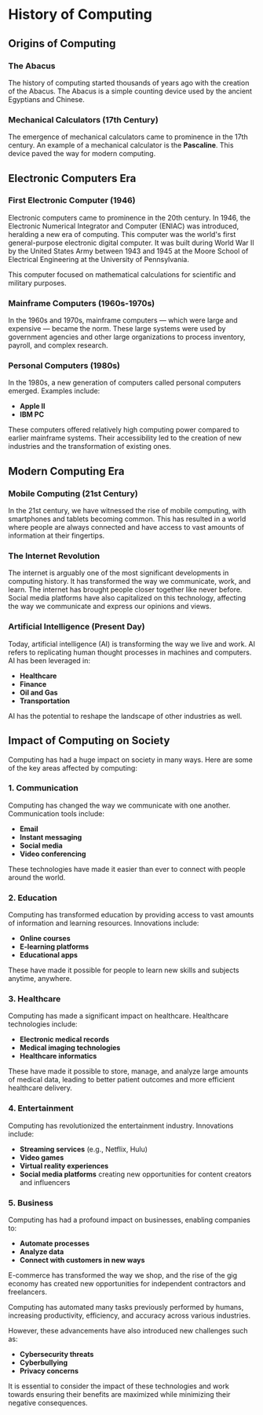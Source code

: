 # History of Computing

## Origins of Computing

### The Abacus
The history of computing started thousands of years ago with the creation of the Abacus. The Abacus is a simple counting device used by the ancient Egyptians and Chinese.

### Mechanical Calculators (17th Century)
The emergence of mechanical calculators came to prominence in the 17th century. An example of a mechanical calculator is the **Pascaline**. This device paved the way for modern computing.

## Electronic Computers Era

### First Electronic Computer (1946)
Electronic computers came to prominence in the 20th century. In 1946, the Electronic Numerical Integrator and Computer (ENIAC) was introduced, heralding a new era of computing. This computer was the world's first general-purpose electronic digital computer. It was built during World War II by the United States Army between 1943 and 1945 at the Moore School of Electrical Engineering at the University of Pennsylvania.

This computer focused on mathematical calculations for scientific and military purposes.

### Mainframe Computers (1960s-1970s)
In the 1960s and 1970s, mainframe computers — which were large and expensive — became the norm. These large systems were used by government agencies and other large organizations to process inventory, payroll, and complex research.

### Personal Computers (1980s)
In the 1980s, a new generation of computers called personal computers emerged. Examples include:
- **Apple II**
- **IBM PC**

These computers offered relatively high computing power compared to earlier mainframe systems. Their accessibility led to the creation of new industries and the transformation of existing ones.

## Modern Computing Era

### Mobile Computing (21st Century)
In the 21st century, we have witnessed the rise of mobile computing, with smartphones and tablets becoming common. This has resulted in a world where people are always connected and have access to vast amounts of information at their fingertips.

### The Internet Revolution
The internet is arguably one of the most significant developments in computing history. It has transformed the way we communicate, work, and learn. The internet has brought people closer together like never before. Social media platforms have also capitalized on this technology, affecting the way we communicate and express our opinions and views.

### Artificial Intelligence (Present Day)
Today, artificial intelligence (AI) is transforming the way we live and work. AI refers to replicating human thought processes in machines and computers. AI has been leveraged in:
- **Healthcare**
- **Finance**
- **Oil and Gas**
- **Transportation**

AI has the potential to reshape the landscape of other industries as well.

## Impact of Computing on Society

Computing has had a huge impact on society in many ways. Here are some of the key areas affected by computing:

### 1. Communication
Computing has changed the way we communicate with one another. Communication tools include:
- **Email**
- **Instant messaging**
- **Social media**
- **Video conferencing**

These technologies have made it easier than ever to connect with people around the world.

### 2. Education
Computing has transformed education by providing access to vast amounts of information and learning resources. Innovations include:
- **Online courses**
- **E-learning platforms**
- **Educational apps**

These have made it possible for people to learn new skills and subjects anytime, anywhere.

### 3. Healthcare
Computing has made a significant impact on healthcare. Healthcare technologies include:
- **Electronic medical records**
- **Medical imaging technologies**
- **Healthcare informatics**

These have made it possible to store, manage, and analyze large amounts of medical data, leading to better patient outcomes and more efficient healthcare delivery.

### 4. Entertainment
Computing has revolutionized the entertainment industry. Innovations include:
- **Streaming services** (e.g., Netflix, Hulu)
- **Video games**
- **Virtual reality experiences**
- **Social media platforms** creating new opportunities for content creators and influencers

### 5. Business
Computing has had a profound impact on businesses, enabling companies to:
- **Automate processes**
- **Analyze data**
- **Connect with customers in new ways**

E-commerce has transformed the way we shop, and the rise of the gig economy has created new opportunities for independent contractors and freelancers.

Computing has automated many tasks previously performed by humans, increasing productivity, efficiency, and accuracy across various industries.

However, these advancements have also introduced new challenges such as:
- **Cybersecurity threats**
- **Cyberbullying**
- **Privacy concerns**

It is essential to consider the impact of these technologies and work towards ensuring their benefits are maximized while minimizing their negative consequences.
